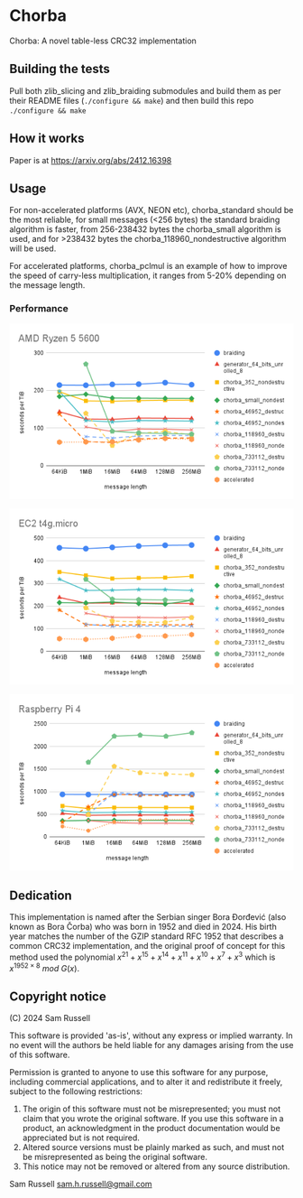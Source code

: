 # Chorba
Chorba: A novel table-less CRC32 implementation

## Building the tests
Pull both zlib_slicing and zlib_braiding submodules and build them as per their
README files (`./configure && make`) and then build this repo
`./configure && make`

## How it works

Paper is at https://arxiv.org/abs/2412.16398

## Usage

For non-accelerated platforms (AVX, NEON etc), chorba_standard should be the most reliable, for small messages (&lt;256 bytes) the standard braiding algorithm is faster, from 256-238432 bytes the chorba_small algorithm is used, and for &gt;238432 bytes the chorba_118960_nondestructive algorithm will be used.

For accelerated platforms, chorba_pclmul is an example of how to improve the speed of carry-less multiplication, it ranges from 5-20% depending on the message length.

### Performance

![AMD Ryzen 5 5600](/figures/amdryzen.png)

![AWS Neoverse-N1 T4g.micro](/figures/t4g.png)

![Raspberry Pi 4](/figures/rpi4.png)

## Dedication

This implementation is named after the Serbian singer Bora Đorđević (also known
as Bora Čorba) who was born in 1952 and died in 2024. His birth year matches
the number of the GZIP standard RFC 1952 that describes a common CRC32
implementation, and the original proof of concept for this method used the
polynomial $x^{21} + x^{15} + x^{14} + x^{11} + x^{10} + x^7 + x^3$ which is
$x^{1952 \times 8}\ mod\ G(x)$.

## Copyright notice

 (C) 2024 Sam Russell

  This software is provided 'as-is', without any express or implied
  warranty.  In no event will the authors be held liable for any damages
  arising from the use of this software.

  Permission is granted to anyone to use this software for any purpose,
  including commercial applications, and to alter it and redistribute it
  freely, subject to the following restrictions:

  1. The origin of this software must not be misrepresented; you must not
     claim that you wrote the original software. If you use this software
     in a product, an acknowledgment in the product documentation would be
     appreciated but is not required.
  2. Altered source versions must be plainly marked as such, and must not be
     misrepresented as being the original software.
  3. This notice may not be removed or altered from any source distribution.

Sam Russell
sam.h.russell@gmail.com

